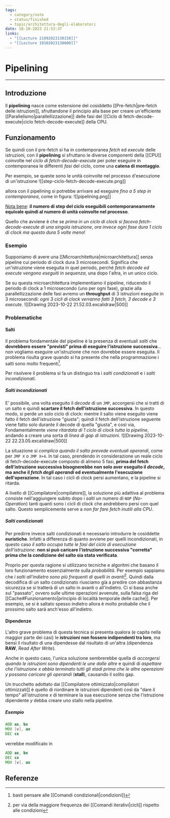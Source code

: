 ```yaml
---
tags:
  - category/note
  - status/finished
  - topic/architettura-degli-elaboratori
date: 18-10-2023 21:53:37
links:
  - "[[Lecture 21092023130150]]"
  - "[[Lecture 19102023130600]]"
---
```

# Pipelining
---
## Introduzione
Il **pipelining** nasce come estensione del cosiddetto [[Pre-fetch|pre-fetch delle istruzioni]], sfruttandone il principio alla base per creare un'efficiente [[Parallelismo|parallellizzazione]] delle fasi del [[Ciclo di fetch-decode-execute|ciclo fetch-decode-execute]] della CPU.

## Funzionamento
Se quindi con il pre-fetch si ha in contemporanea _fetch_ ed _execute_ delle istruzioni, con il **pipelining** si sfruttano le diverse componenti della [[CPU]] coinvolte nel _ciclo di fetch-decode-execute_ per poter eseguire in contemporanea le differenti _fasi_ del ciclo, come una **catena di montaggio**.

Per esempio, se queste sono le unità coinvolte nel processo d'esecuzione di un'istruzione
![[step-ciclo-fetch-decode-execute.png]]

allora con il pipelining si potrebbe arrivare ad eseguire _fino a 5 step in contemporanea_, come in figura:
![[pipelining.png]]

<u>Nota bene</u>: **il numero di step del ciclo eseguibili contemporaneamente equivale quindi al numero di unità coinvolte nel processo**.

Quello che avviene è che se _prima in un ciclo di clock si faceva fetch-decode-execute di una singola istruzione_, _ora invece ogni fase dura 1 ciclo di clock ma questo dura 5 volte meno_!

### Esempio
Supponiamo di avere una [[Microarchitettura|microarchitettura]] senza pipeline cui periodo di clock dura 3 microsecondi. Significa che un'istruzione viene eseguita in quel periodo, perché _fetch decode ed execute vengono eseguiti in sequenza_, una dopo l'altra, in un unico ciclo.

Se su questa microarchitettura implementiamo il pipeline, riducendo il periodo di clock a 1 microsecondo (uno per ogni fase), grazie alla parallellizzazione delle fasi avremo un **throughput** di 3 istruzioni eseguite in 3 microsecondi: _ogni 3 cicli di clock verranno fatti 3 fetch, 3 decode e 3 execute_.
![[Drawing 2023-10-22 21.52.03.excalidraw|500]]

### Problematiche
#### Salti
Il problema fondamentale del pipeline è la presenza di eventuali _salti_ che **dovrebbero essere "previsti" prima di eseguire l'istruzione successiva**... non vogliamo eseguire un'istruzione che non dovrebbe essere eseguita. Il problema risulta grave quando si ha presente che nella programmazione i salti sono molto frequenti[^1].

Per risolvere il problema si fa un distinguo tra i _salti condizionati_ e i _salti incondizionati_.

##### Salti incondizionati
E' possibile, una volta eseguito il _decode_ di un `JMP`, accorgersi che si tratti di un salto e quindi **scartare il fetch dell'istruzione successiva**. In questo modo, si perde un solo ciclo di clock: mentre il salto viene eseguito viene fatto il fetch dell'istruzione "giusta"; quindi il fetch dell'istruzione seguente viene fatto solo durante il decode di quella "giusta", e così via, Fondamentalmente _viene ritardata di 1 ciclo di clock tutta la pipeline_, andando a creare una sorta di _linea di gap di istruzioni_.
![[Drawing 2023-10-22 22.23.05.excalidraw|500]]

La situazione si _complica quando il salto prevede eventuali operandi_, come per `JMP X` o `JMP X+4`. In tal caso, prendendo in considerazione un reale ciclo di fetch-decode-execute composto di almeno 5 fasi, **prima del fetch dell'istruzione successiva bisognerebbe non solo aver eseguito il _decode_, ma anche il _fetch degli operandi_ ed eventualmente l'esecuzione dell'operazione**. In tal caso i cicli di clock persi aumentano, e la pipeline si ritarda.

A livello di [[Compilatore|compilatore]], la soluzione più adattiva al problema consiste nell'aggiungere subito dopo i _salti_ un numero di `NOP` (_No-Operation_) tanti quanti sono i cicli di clock che andrebbero persi con quel salto. Questo semplicemente serve a _non far fare fetch inutili alla CPU_.

##### Salti condizionati
Per predirre invece salti condizionati è necessario introdurre le cosiddette **euristiche**. Infatti a differenza di quanto avviene per quelli incondizionati, in questo caso _il salto occupa tutte le fasi del ciclo di esecuzione dell'istruzione_: **non si può caricare l'istruzione successiva "corretta" prima che la condizione del salto sia stata verificata**.

Proprio per questa ragione si utilizzano tecniche e algoritmi che basano il loro funzionamento essenzialmente sulla _probabilità_. Per esempio sappiamo che _i salti all'indietro sono più frequenti di quelli in avanti_[^2]. Quindi dalla decodifica di un salto condizionato riusciamo già a predire con abbastanza sicurezza se si tratterà di un salto in avanti o all'indietro. Ci si basa anche sul "passato", ovvero sulle ultime operazioni avvenute, sulla falsa riga del [[Cache#Funzionamento|principio di località temporale delle cache]]. Per esempio, se si è saltato spesso indietro allora è molto probabile che il prossimo salto sarà anch'esso all'indietro.

#### Dipendenze
L'altro grave problema di questa tecnica si presenta qualora (e capita nella maggior parte dei casi) le **istruzioni non fossero indipendenti tra loro**, ma bensì il risultato di una dipendesse dal risultato di un'altra (dipendenza **RAW**, _Read After Write_).

Anche in questo caso, l'unica soluzione sembrerebbe quella di _accorgersi quando le istruzioni sono dipendenti le une dalle altre_ e quindi di _aspettare che l'istruzione $x$ abbia terminato tutti gli stadi prima che le altre operazioni $y$ possano caricare gli operandi_ (**stall**), causando il solito gap.

Un trucchetto adottato dai [[Compilatore ottimizzato|compilatori ottimizzati]] è quello di riordinare le istruzioni dipendenti così da "dare il tempo" all'istruzione $x$ di terminare la sua esecuzione senza che l'istruzione dipendente $y$ debba creare uno stallo nella pipeline.

##### Esempio
```asm
ADD ax, bx
MOV [v], ax
DEC cx
```
verrebbe modificato in
```asm
ADD ax, bx
DEC cx
MOV [v], ax
```

## Referenze
[^1]: basti pensare alle [[Comandi condizionali|condizioni]]
[^2]: per via della maggiore frequenza dei [[Comandi iterativi|cicli]] rispetto alle condizioni
